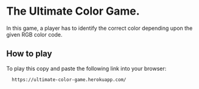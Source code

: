 # The Ultimate Color Game.

In this game, a player has to identify the correct color depending upon the given RGB color code.


## How to play

To play this copy and paste the following link into your browser:

```bash
  https://ultimate-color-game.herokuapp.com/
```

